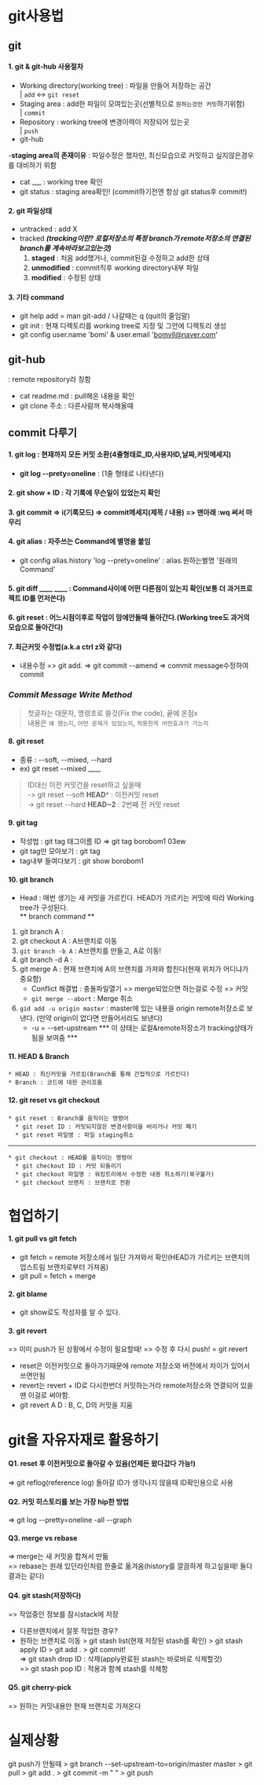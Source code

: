 git사용법
==============
git
-----------
#### 1. git & git-hub 사용절차
- Working directory(working tree) : 파일을 만들어 저장하는 공간  
  | `add`    <-> `git reset`
- Staging area : add한 파일이 모여있는곳(선별적으로 `원하는것만 커밋`하기위함)  
  | `commit`
- Repository : working tree에 변경이력이 저장되어 있는곳  
  | `push`
- git-hub 

-__staging area의 존재이유__ : 파일수정은 했자만, 최신모습으로 커밋하고 싶지않은경우를 대비하기 위함  
- cat ___ : working tree 확인  
- git status : staging area확인! (commit하기전엔 항상 git status후 commit!)

#### 2. git 파일상태
- untracked : add X
- tracked ___(tracking이란? 로컬저장소의 특정 branch가 remote저장소의 연결된 branch를 계속바라보고있는것)___
  1. __staged__ : 처음 add했거나, commit된걸 수정하고 add한 상태
  2. __unmodified__ : commit직후 working directory내부 파일
  3. __modified__ : 수정된 상태  


#### 3. 기타 command 
- git help add = man git-add   /  나갈때는 q (quit의 줄임말)
- git init : 현재 디렉토리를 working tree로 지정 및 그안에 디렉토리 생성
- git config user.name 'bomi' & user.email 'bomvll@naver.com'  



git-hub
---------------
: remote repository라 칭함
- cat readme.md : pull해온 내용을 확인
- git clone 주소 : 다른사람꺼 복사해올때


commit 다루기
-------------------
#### 1. git log : 현재까지 모든 커밋 소환(4줄형태로_ID,사용자ID,날짜,커밋메세지)
  * __git log --prety=oneline__ : (1줄 형태로 나타낸다)
#### 2. git show + ID : 각 기록에 무슨일이 있었는지 확인
#### 3. git commit => i(기록모드) => commit메세지(제목 / 내용) => 맨아래 :wq 써서 마무리
#### 4. git alias : 자주쓰는 Command에 별명을 붙임
  * git config alias.history 'log --prety=oneline' : alias.원하는별명 '원래의 Command'  
#### 5. git diff ____ ____ : Command사이에 어떤 다른점이 있는지 확인(보통 더 과거프로젝트 ID를 먼저쓴다)
#### 6. git reset : 어느시점이후로 작업이 맘에안들때 돌아간다.(Working tree도 과거의 모습으로 돌아간다)
#### 7. 최근커밋 수정법(a.k.a ctrl z와 같다)
  * 내용수정 => git add. => git commit --amend => commit message수정하여 commit
### ___Commit Message Write Method___ 
> 첫글자는 대문자, 명령조로 쓸것(Fix the code), 끝에 온점x  
> 내용은 `왜 했는지`, `어떤 문제가 있었는지`, `적용한게 어떤효과가 가는지`
#### 8. git reset
* 종류 : --soft, --mixed, --hard  
* ex) git reset --mixed ____  


> ID대신 이전 커밋건을 reset하고 싶을때  
-> git reset --soft __HEAD^__ : 이전커밋 reset  
-> git reset --hard __HEAD~2__ : 2번째 전 커밋 reset  
#### 9. git tag
* 작성법 : git tag 태그이름 ID => git tag borobom1 03ew
* git tag만 모아보기 :  git tag  
* tag내부 들여다보기 :  git show borobom1  

#### 10. git branch  
- Head : 매번 생기는 새 커밋을 가르킨다. HEAD가 가르키는 커밋에 따라 Working tree가 구성된다.  
** branch command **  
1. git branch A :  
2. git checkout A : A브랜치로 이동  
3. `git branch -b A` : A브랜치를 만들고, A로 이동!  
4. git branch -d A :  
5. git merge A : 현재 브랜치에 A의 브랜치를 가져와 합친다(현재 위치가 어디냐가 중요함)  
    - Conflict 해결법 : 충돌파일열기 => merge되었으면 하는걸로 수정 => 커밋  
    - `git merge --abort` : Merge 취소  
6. `gid add -u origin master` : master에 있는 내용을 origin remote저장소로 보낸다. (만약 origin이 없다면 만들어서라도 보낸다)   
    - -u = --set-upstream  *** 이 상태는 로컬&remote저장소가 tracking상태가 됨을 보여줌 ***  

#### 11. HEAD & Branch
    * HEAD : 최신커밋을 가르킴(Branch를 통해 간접적으로 가르킨다)
    * Branch : 코드에 대한 관리흐름

#### 12. git reset  vs git checkout
    * git reset : Branch를 움직이는 명령어
      * git reset ID : 커밋되지않은 변경사항이을 버리거나 커밋 폐기
      * git reset 파일명 : 파일 staging취소
--------------------------------------------------------------------------------
    * git checkout : HEAD를 움직이는 명령어
      * git checkout ID : 커밋 되돌리기
      * git checkout 파일명 : 워킹트리에서 수정한 내용 취소하기(복구불가)
      * git checkout 브랜치 : 브랜치로 전환

협업하기
==========================
#### 1. git pull vs git fetch
  * git fetch = remote 저장소에서 일단 가져와서 확인(HEAD가 가르키는 브랜치의 업스트림 브랜치로부터 가져옴)  
  * git pull = fetch + merge  
#### 2. git blame
  * git show로도 작성자를 알 수 있다.
#### 3. git revert 
  => 이미 push가 된 상황에서 수정이 필요할때! => 수정 후 다시 push! = git revert  
  * reset은 이전커밋으로 돌아가기때문에 remote 저장소와 버전에서 차이가 있어서 쓰면안됨  
  * revert는 revert + ID로 다시한번더 커밋하는거라 remote저장소와 연결되어 있을땐 이걸로 써야함.  
  * git revert A D : B, C, D의 커밋을 지움  

git을 자유자재로 활용하기
====================
#### Q1. reset 후 이전커밋으로 돌아갈 수 있음(언제든 왔다갔다 가능!)
  => git reflog(reference log) 돌아갈 ID가 생각나지 않을때 ID확인용으로 사용  
#### Q2. 커밋 히스토리를 보는 가장 hip한 방법
  => git log --pretty=oneline -all --graph  
#### Q3. merge vs rebase
  => merge는 새 커밋을 합쳐서 만듦  
  => rebase는 원래 있던라인처럼 한줄로 옮겨옴(history를 깔끔하게 하고싶을때!  둘다 결과는 같다)  
#### Q4. git stash(저장하다)
  => 작업중인 정보를 잠시stack에 저장  
  * 다른브랜치에서 잘못 작업한 경우?
  * 원하는 브랜치로 이동 > git stash list(현재 저장된 stash를 확인) > git stash apply ID > git add . > git commit!  
  => git stash drop ID : 삭제(apply완료된 stash는 바로바로 삭제할것)  
  => git stash pop ID : 적용과 함께 stash를 삭제함
#### Q5. git cherry-pick 
  => 원하는 커밋내용만 현재 브랜치로 가져온다
  

실제상황
====================
git push가 안될때 > git branch --set-upstream-to=origin/master master > git pull > git add . > git commit -m " " > git push  
  
  
  
  

